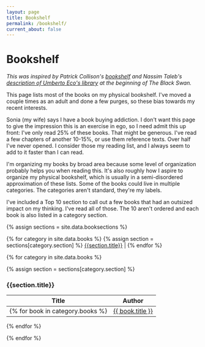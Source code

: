 ```yaml
---
layout: page
title: Bookshelf
permalink: /bookshelf/
current_about: false
---
```


# Bookshelf
*This was inspired by Patrick Collison's [bookshelf](https://patrickcollison.com/bookshelf) and Nassim Taleb's [description of Umberto Eco's library](https://books.google.com/books?id=GSBcQVd3MqYC&newbks=1&newbks_redir=0&lpg=PP1&dq=the%20black%20swan&pg=PA1#v=onepage&q&f=false) at the beginning of The Black Swan.*


This page lists most of the books on my physical bookshelf. I've moved a couple times as an adult and done a few purges, so these bias towards my recent interests. 

Sonia (my wife) says I have a book buying addiction. I don't want this page to give the impression this is an exercise in ego, so I need admit this up front: I've only read 25% of these books. That might be generous. I've read a few chapters of another 10-15%, or use them reference texts. Over half I've never opened. I consider those my reading list, and I always seem to add to it faster than I can read.

I'm organizing my books by broad area because some level of organization probably helps you when reading this. It's also roughly how I aspire to organize my physical bookshelf, which is usually in a semi-disordered approximation of these lists. Some of the books could live in multiple categories. The categories aren't standard, they're my labels. 

I've included a Top 10 section to call out a few books that had an outsized impact on my thinking. I've read all of those. The 10 aren't ordered and each book is also listed in a category section.

{% assign sections = site.data.booksections %}

<div id="sectionlinks"> 
{% for category in site.data.books  %}
{% assign section = sections[category.section] %}
	<a href="#{{section.link}}">{{section.title}}</a> | 
{% endfor %}
</div>

{% for category in site.data.books  %}

{% assign section = sections[category.section] %}

<h3 id="{{section.link}}">{{section.title}}</h3>

| Title |   Author   |
| ----------- | ----------- |
{% for book in category.books %}| [{{ book.title }}]({{book.link}}) | {{ book.author }} |
{% endfor %}

{% endfor %}
